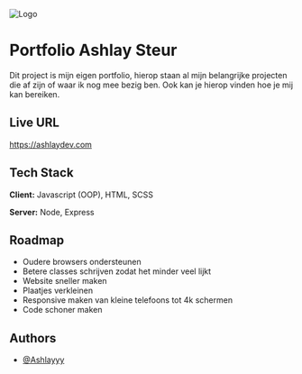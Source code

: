 ![Logo](https://ashlaydev.com/old/images/Logo/Logo-Ash.webp)

# Portfolio Ashlay Steur

Dit project is mijn eigen portfolio, hierop staan al mijn belangrijke projecten die af zijn of waar ik nog mee bezig ben. Ook kan je hierop vinden hoe je mij kan bereiken.

## Live URL

https://ashlaydev.com

## Tech Stack

**Client:** Javascript (OOP), HTML, SCSS

**Server:** Node, Express

## Roadmap

- Oudere browsers ondersteunen
- Betere classes schrijven zodat het minder veel lijkt
- Website sneller maken
- Plaatjes verkleinen
- Responsive maken van kleine telefoons tot 4k schermen
- Code schoner maken

## Authors

- [@Ashlayyy](https://www.github.com/Ashlayyy)
